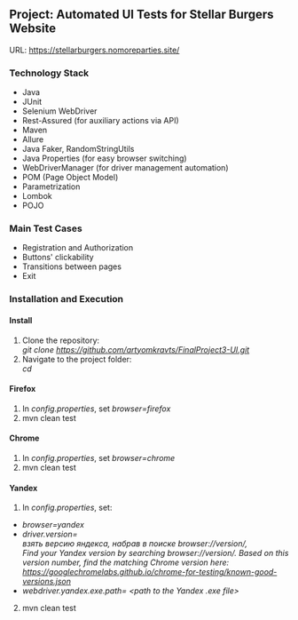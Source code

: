 ## Project: Automated UI Tests for Stellar Burgers Website
URL: https://stellarburgers.nomoreparties.site/

### Technology Stack
- Java
- JUnit
- Selenium WebDriver
- Rest-Assured (for auxiliary actions via API)
- Maven
- Allure
- Java Faker, RandomStringUtils
- Java Properties (for easy browser switching)
- WebDriverManager (for driver management automation)
- POM (Page Object Model)
- Parametrization 
- Lombok
- POJO

### Main Test Cases

- Registration and Authorization 
- Buttons' clickability
- Transitions between pages
- Exit

### Installation and Execution
#### Install
1. Clone the repository:  
   *git clone https://github.com/artyomkravts/FinalProject3-UI.git*
2. Navigate to the project folder:  
   *cd <project folder name>*
#### Firefox
1) In *config.properties*, set *browser=firefox*
2) mvn clean test
#### Chrome
1) In *config.properties*, set *browser=chrome*
2) mvn clean test
#### Yandex
1) In *config.properties*, set:
- *browser=yandex* 
- *driver.version=*  
*взять версию яндекса, набрав в поиске browser://version/,  
  Find your Yandex version by searching browser://version/. Based on this version number, find the matching Chrome version here: https://googlechromelabs.github.io/chrome-for-testing/known-good-versions.json*
- *webdriver.yandex.exe.path= <path to the Yandex .exe file>*
2) mvn clean test